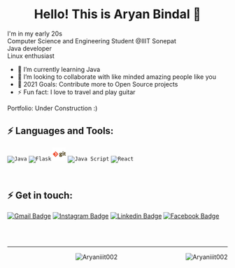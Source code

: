 <span align="center">
 <h1>Hello! This is Aryan Bindal 👋</h1>
  </span>

I'm in my early 20s         
Computer Science and Engineering Student @IIIT Sonepat        
Java developer             
Linux enthusiast                     

- 🌱 I’m currently learning Java
- 👯 I’m looking to collaborate with like minded amazing people like you
- 🥅 2021 Goals: Contribute more to Open Source projects
- ⚡ Fun fact: I love to travel and play guitar  

Portfolio: Under Construction :)          




## ⚡ Languages and Tools:

<code><img height="30" width="30" alt="Java" src="https://encrypted-tbn0.gstatic.com/images?q=tbn:ANd9GcTt68pAPrZUZhOe9aFjyzFWIjeNP4poLFViNQ&usqp=CAU"></code>
<code><img height="30" width="30" alt="Flask" src="https://encrypted-tbn0.gstatic.com/images?q=tbn:ANd9GcRzainTIAEl9JLYwiwS-unZLcLo_JbizxSnjA&usqp=CAU"></code>
<code><img height="30" width="30" alt="Git" src="https://raw.githubusercontent.com/github/explore/80688e429a7d4ef2fca1e82350fe8e3517d3494d/topics/git/git.png"></code>
<code><img height="30" width="30" alt="Java Script" src="https://banner2.cleanpng.com/20180527/oio/kisspng-javascript-programming-language-ajax-5b0b285b692210.3071468515274578834306.jpg"></code>
<code><img height="30" width="30" alt="React" src="https://ensocore.com/media/61/reactjs-logo-sticker%20%281%29.jpg"></code>

<br />

## ⚡ Get in touch:

[![Gmail Badge](https://img.shields.io/badge/GMAIL-6633cc?style=flat-square&logo=Gmail&logoColor=white&link=mailto:aryanbindal2015@gmail.com)](mailto:aryanbindal2015@gmail.com)
[![Instagram Badge](https://img.shields.io/badge/aryan__bindal-%23E0487F.svg?style=flat-square&logo=Instagram&logoColor=white&link=https://www.instagram.com/aryan__bindal//)](https://www.instagram.com/aryan__bindal/) 
[![Linkedin Badge](https://img.shields.io/badge/-Aryan_Bindal%20-6633cc?style=flat-square&logo=Linkedin&logoColor=white&link=https://www.linkedin.com/in/aryan-bindal-3077401ab/)](https://www.linkedin.com/in/aryan-bindal-3077401ab) 
[![Facebook Badge](https://img.shields.io/badge/Aryan_Bindal-%23E0487F.svg?style=flat-square&logo=Facebook&logoColor=white&link=https://www.facebook.com/aryan.bindal.1604/)](https://www.facebook.com/aryan.bindal.1604) 


<br />

<br />

---

  <p align="center"> <img src="https://github-readme-stats.vercel.app/api?username=Aryaniiit002&show_icons=true&theme=radical&count_private=true" alt="Aryaniiit002" />

<img align="right" src="https://komarev.com/ghpvc/?username=Aryaniiit002&label=Profile Views&color=blue&style=plastic" alt="Aryaniiit002" />
